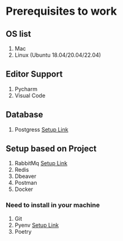 # Prerequisites to work

## OS list
1. Mac
2. Linux (Ubuntu 18.04/20.04/22.04)

## Editor Support
1. Pycharm
2. Visual Code

## Database
1. Postgress [Setup Link](./INSTALL_POSTGRES.md)

## Setup based on Project
1. RabbitMq [Setup Link](./SETUP_RABBITMQ.md)
2. Redis
3. Dbeaver
4. Postman
5. Docker

### Need to install in your machine

1. Git
2. Pyenv [Setup Link](./SETUP_PYENV.md)
3. Poetry
